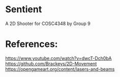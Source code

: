 # Sentient
A 2D Shooter for COSC4348 by Group 9

# References: 
https://www.youtube.com/watch?v=dwcT-Dch0bA
https://github.com/Brackeys/2D-Movement
https://opengameart.org/content/lasers-and-beams

